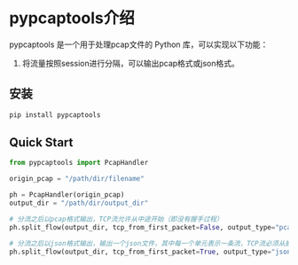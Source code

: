 # pypcaptools介绍

pypcaptools 是一个用于处理pcap文件的 Python 库，可以实现以下功能：
1. 将流量按照session进行分隔，可以输出pcap格式或json格式。

## 安装

```bash
pip install pypcaptools
```

## Quick Start

```python
from pypcaptools import PcapHandler

origin_pcap = "/path/dir/filename"

ph = PcapHandler(origin_pcap)
output_dir = "/path/dir/output_dir"

# 分流之后以pcap格式输出，TCP流允许从中途开始（即没有握手过程）
ph.split_flow(output_dir, tcp_from_first_packet=False, output_type="pcap")

# 分流之后以json格式输出，输出一个json文件，其中每一个单元表示一条流，TCP流必须从握手阶段开始，从中途开始的TCP流会被丢弃
ph.split_flow(output_dir, tcp_from_first_packet=True, output_type="json")
```